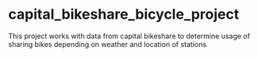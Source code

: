 # capital_bikeshare_bicycle_project
This project works with data from capital bikeshare to determine usage of sharing bikes depending on weather and location of stations
